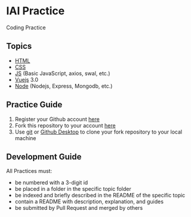 # IAI Practice

Coding Practice

## Topics

- [HTML](./HTML/)
- [CSS](./CSS/)
- [JS](./JS/) (Basic JavaScript, axios, swal, etc.)
- [Vuejs](./Vuejs/) 3.0
- [Node](./Node/) (Nodejs, Express, Mongodb, etc.)

## Practice Guide

1. Register your Github account [here](https://github.com/join)
2. Fork this repository to your account [here](https://github.com/yzIAI/web-practice/fork)
3. Use [git](https://git-scm.com/) or [Github Desktop](https://desktop.github.com/) to clone your fork repository to your local machine

## Development Guide

All Practices must:
- be numbered with a 3-digit id
- be placed in a folder in the specific topic folder
- be indexed and briefly described in the README of the specific topic
- contain a README with description, explanation, and guides
- be submitted by Pull Request and merged by others

